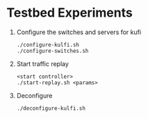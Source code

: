 Testbed Experiments
===================

1. Configure the switches and servers for kufi

	```
	./configure-kulfi.sh
	./configure-switches.sh
	```

2. Start traffic replay
	```
	<start controller>
	./start-replay.sh <params>
	```
3. Deconfigure
	```
	./deconfigure-kulfi.sh
	```
